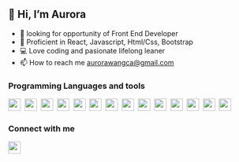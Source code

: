 ## 👋 Hi, I’m Aurora
- 👀 looking for opportunity of Front End Developer
- 🌱 Proficient in React, Javascript, Html/Css, Bootstrap  
- :computer: Love coding and pasionate lifelong leaner
- 📫 How to reach me aurorawangca@gmail.com

### Programming Languages and tools
<a href='https://reactjs.org/'><img width='25px' height='25px' src='https://cdn.jsdelivr.net/gh/devicons/devicon/icons/react/react-original.svg'></a>&nbsp;
<a href='https://developer.mozilla.org/en-US/docs/Web/JavaScript'><img width='25px' height='25px' src='https://cdn.jsdelivr.net/gh/devicons/devicon/icons/javascript/javascript-original.svg'></a>&nbsp;
<a href='https://developer.mozilla.org/en-US/docs/Web/HTML'><img width='25px' height='25px' src='https://cdn.jsdelivr.net/gh/devicons/devicon/icons/html5/html5-original.svg'></a>&nbsp;
<a href='https://developer.mozilla.org/en-US/docs/Web/CSS'><img width='25px' height='25px' src='https://cdn.jsdelivr.net/gh/devicons/devicon/icons/css3/css3-original.svg'></a>&nbsp;
<a href='https://getbootstrap.com/'><img width='25px' height='25px' src='https://cdn.jsdelivr.net/gh/devicons/devicon/icons/bootstrap/bootstrap-original.svg'></a>&nbsp;
<a href='https://www.python.org/'><img width='25px' height='25px' src='https://cdn.jsdelivr.net/gh/devicons/devicon/icons/python/python-original.svg'></a>&nbsp;
<a href='https://nodejs.org/en/'><img width='25px' height='25px' src='https://cdn.jsdelivr.net/gh/devicons/devicon/icons/nodejs/nodejs-original.svg'></a>&nbsp;
<a href='https://expressjs.com/'><img width='25px' height='25px' src='https://cdn.jsdelivr.net/gh/devicons/devicon/icons/express/express-original.svg'></a>&nbsp;
<a href='https://www.mysql.com/'><img width='25px' height='25px' src='https://cdn.jsdelivr.net/gh/devicons/devicon/icons/mysql/mysql-original.svg'></a>&nbsp;
<a href='https://firebase.google.com/'><img width='25px' height='25px' src='https://cdn.jsdelivr.net/gh/devicons/devicon/icons/firebase/firebase-plain.svg'></a>&nbsp;
<a href='https://git-scm.com/'><img width='25px' height='25px' src='https://cdn.jsdelivr.net/gh/devicons/devicon/icons/git/git-plain.svg'></a>&nbsp;
<a href='https://www.figma.com'><img width='25px' height='25px' src='https://cdn.jsdelivr.net/gh/devicons/devicon/icons/figma/figma-original.svg'></a>&nbsp;
<a href='https://www.gimp.org/'><img width='25px' height='25px' src='https://cdn.jsdelivr.net/gh/devicons/devicon/icons/gimp/gimp-original.svg'></a>&nbsp;
<a href='https://code.visualstudio.com/'><img width='25px' height='25px' src='https://cdn.jsdelivr.net/gh/devicons/devicon/icons/vscode/vscode-original.svg'></a>&nbsp;
### Connect with me
<a href='https://www.linkedin.com/in/aurorawangca/'><img width='25px' height='25px' src='https://cdn.jsdelivr.net/gh/devicons/devicon/icons/linkedin/linkedin-original.svg'></a> 
<!---
AuroraRW/AuroraRW is a ✨ special ✨ repository because its `README.md` (this file) appears on your GitHub profile.
You can click the Preview link to take a look at your changes.
--->
